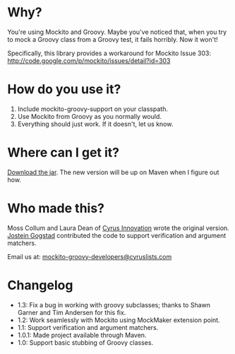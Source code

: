 Why?
====

You're using Mockito and Groovy. Maybe you've noticed that, when you try to mock a Groovy
class from a Groovy test, it fails horribly. Now it won't!

Specifically, this library provides a workaround for Mockito Issue 303:
http://code.google.com/p/mockito/issues/detail?id=303

How do you use it?
==================

1) Include mockito-groovy-support on your classpath.
2) Use Mockito from Groovy as you normally would.
3) Everything should just work. If it doesn't, let us know.

Where can I get it?
===================

[Download the jar](http://m14m.net/mockito-groovy-support-1.2.jar). The new version will be up on
Maven when I figure out how.

Who made this?
==============

Moss Collum and Laura Dean of [Cyrus Innovation](http://www.cyrusinnovation.com/) wrote the original
version. [Jostein Gogstad](https://github.com/gogstad) contributed the code to support verification
and argument matchers.

Email us at: mockito-groovy-developers@cyruslists.com

Changelog
=========

* 1.3: Fix a bug in working with groovy subclasses; thanks to Shawn Garner and Tim Andersen for this fix.
* 1.2: Work seamlessly with Mockito using MockMaker extension point.
* 1.1: Support verification and argument matchers.
* 1.0.1: Made project available through Maven.
* 1.0: Support basic stubbing of Groovy classes.